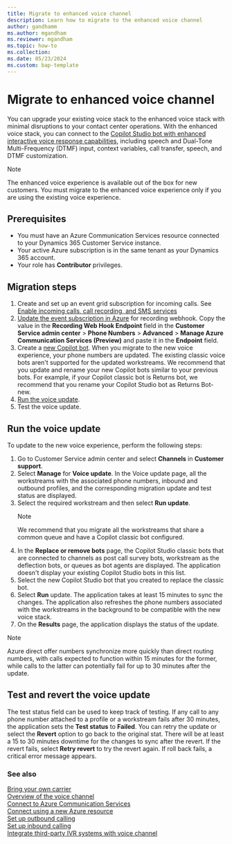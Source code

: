 ```yaml
---
title: Migrate to enhanced voice channel
description: Learn how to migrate to the enhanced voice channel
author: gandhamm
ms.author: mgandham
ms.reviewer: mgandham
ms.topic: how-to 
ms.collection: 
ms.date: 05/23/2024
ms.custom: bap-template
---
```



# Migrate to enhanced voice channel

You can upgrade your existing voice stack to the enhanced voice stack with minimal disruptions to your contact center operations. With the enhanced voice stack, you can connect to the [Copilot Studio bot with enhanced interactive voice response capabilities](/microsoft-copilot-studio/voice-overview), including speech and Dual-Tone Multi-Frequency (DTMF) input, context variables, call transfer, speech, and DTMF customization.

   > [!NOTE]
   > The enhanced voice experience is available out of the box for new customers. You must migrate to the enhanced voice experience only if you are using the existing voice experience.

## Prerequisites

- You must have an Azure Communication Services resource connected to your Dynamics 365 Customer Service instance.
- Your active Azure subscription is in the same tenant as your Dynamics 365 account.
- Your role has **Contributor** privileges.

## Migration steps

1. Create and set up an event grid subscription for incoming calls. See [Enable incoming calls, call recording, and SMS services](config-acs-voice.md#enable-incoming-calls-call-recording-and-sms-services)
1. [Update the event subscription in Azure](/azure/communication-services/quickstarts/events/subscribe-to-events?pivots=platform-azp#update-event-subscription) for recording webhook. Copy the value in the **Recording Web Hook Endpoint** field in the **Customer Service admin center** > **Phone Numbers** > **Advanced** > **Manage Azure Communication Services (Preview)** and paste it in the **Endpoint** field.
1. Create a [new Copilot bot](/microsoft-copilot-studio/voice-get-started). When you migrate to the new voice experience, your phone numbers are updated. The existing classic voice bots aren't supported for the updated workstreams. We recommend that you update and rename your new Copilot bots similar to your previous bots. For example, if your Copilot classic bot is Returns bot, we recommend that you rename your Copilot Studio bot as Returns Bot-new.
1. [Run the voice update](#run-the-voice-update).
1. Test the voice update.

## Run the voice update
To update to the new voice experience, perform the following steps:

1. Go to Customer Service admin center and select **Channels** in **Customer support**.
1. Select **Manage** for **Voice update**. In the Voice update page, all the workstreams with the associated phone numbers, inbound and outbound profiles, and the corresponding migration update and test status are displayed.
1. Select the required workstream and then select **Run update**.
    > [!NOTE]
    > We recommend that you migrate all the workstreams that share a common queue and have a Copilot classic bot configured.
1. In the **Replace or remove bots** page, the Copilot Studio classic bots that are connected to channels as post call survey bots, workstream as the deflection bots, or queues as bot agents are displayed. The application doesn't display your existing Copilot Studio bots in this list.
1. Select the new Copilot Studio bot that you created to replace the classic bot.
1. Select **Run** update. The application takes at least 15 minutes to sync the changes. The application also refreshes the phone numbers associated with the workstreams in the background to be compatible with the new voice stack.
1. On the **Results** page, the application displays the status of the update.

> [!NOTE]
> Azure direct offer numbers synchronize more quickly than direct routing numbers, with calls expected to function within 15 minutes for the former, while calls to the latter can potentially fail for up to 30 minutes after the update.

## Test and revert the voice update

The test status field can be used to keep track of testing. If any call to any phone number attached to a profile or a workstream fails after 30 minutes, the application sets the **Test status** to **Failed**. You can retry the update or select the **Revert** option to go back to the original stat. There will be at least a 15 to 30 minutes downtime for the changes to sync after the revert. If the revert fails, select **Retry revert**  to try the revert again.
If roll back fails, a critical error message appears.

### See also

[Bring your own carrier](voice-channel-bring-your-own-number.md)  
[Overview of the voice channel](voice-channel.md)  
[Connect to Azure Communication Services](voice-channel-acs-resource.md)  
[Connect using a new Azure resource](voice-channel-connect-new-resource.md)  
[Set up outbound calling](voice-channel-outbound-calling.md)  
[Set up inbound calling](../voice-channel-route-queues.md)  
[Integrate third-party IVR systems with voice channel](voice-channel-contextual-transfer-external-ivr.md)  
